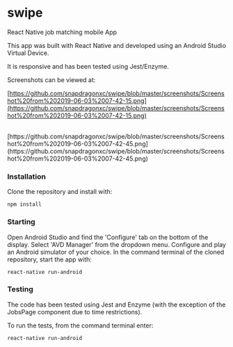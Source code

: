 # swipe
React Native job matching mobile App

This app was built with React Native and developed using an Android Studio Virtual Device.<br>

It is responsive and has been tested using Jest/Enzyme.<br>

Screenshots can be viewed at:<br>

[https://github.com/snapdragonxc/swipe/blob/master/screenshots/Screenshot%20from%202019-06-03%2007-42-15.png](https://github.com/snapdragonxc/swipe/blob/master/screenshots/Screenshot%20from%202019-06-03%2007-42-15.png)

<br>
[https://github.com/snapdragonxc/swipe/blob/master/screenshots/Screenshot%20from%202019-06-03%2007-42-45.png]
(https://github.com/snapdragonxc/swipe/blob/master/screenshots/Screenshot%20from%202019-06-03%2007-42-45.png)

<br>


### Installation

Clone the repository and install with:<br>

```
npm install
```

### Starting

Open Android Studio and find the 'Configure' tab on the bottom of the display. Select 'AVD Manager' from the dropdown menu. Configure and play an Android simulator of your choice. In the command terminal of the cloned repository, start the app with:<br>

```
react-native run-android
```

### Testing

The code has been tested using Jest and Enzyme (with the exception of the JobsPage component due to time restrictions).<br>

To run the tests, from the command terminal enter:<br>

```
react-native run-android
```




